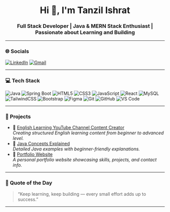 <h1 align="center">Hi 👋, I'm Tanzil Ishrat</h1>
<h3 align="center">Full Stack Developer | Java & MERN Stack Enthusiast | Passionate about Learning and Building</h3>

---

### 🌐 Socials
[![LinkedIn](https://img.shields.io/badge/LinkedIn-blue?logo=linkedin)](https://linkedin.com/in/tanzilishrat)
[![Gmail](https://img.shields.io/badge/Gmail-red?logo=gmail)](mailto:tanzilishrat@gmail.com)

---

### 💻 Tech Stack
![Java](https://img.shields.io/badge/Java-orange?logo=java)
![Spring Boot](https://img.shields.io/badge/Spring_Boot-6DB33F?logo=springboot)
![HTML5](https://img.shields.io/badge/HTML5-E34F26?logo=html5)
![CSS3](https://img.shields.io/badge/CSS3-1572B6?logo=css3)
![JavaScript](https://img.shields.io/badge/JavaScript-F7DF1E?logo=javascript)
![React](https://img.shields.io/badge/React-61DAFB?logo=react)
![MySQL](https://img.shields.io/badge/MySQL-4479A1?logo=mysql)
![TailwindCSS](https://img.shields.io/badge/Tailwind_CSS-38B2AC?logo=tailwind-css)
![Bootstrap](https://img.shields.io/badge/Bootstrap-7952B3?logo=bootstrap)
![Figma](https://img.shields.io/badge/Figma-F24E1E?logo=figma)
![Git](https://img.shields.io/badge/Git-F05032?logo=git)
![GitHub](https://img.shields.io/badge/GitHub-181717?logo=github)
![VS Code](https://img.shields.io/badge/VS_Code-007ACC?logo=visualstudiocode)

---

### 🚀 Projects
- 🔗 [English Learning YouTube Channel Content Creator](https://github.com/tanzilishrat/EnglishLearningChannel)  
  *Creating structured English learning content from beginner to advanced level.*
- 🔗 [Java Concepts Explained](https://github.com/tanzilishrat/JavaBasics)  
  *Detailed Java examples with beginner-friendly explanations.*
- 🔗 [Portfolio Website](https://github.com/tanzilishrat/Portfolio)  
  *A personal portfolio website showcasing skills, projects, and contact info.*

---





### 🧠 Quote of the Day
> “Keep learning, keep building — every small effort adds up to success.”

---
